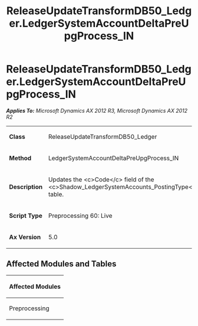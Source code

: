 ﻿---
title: ReleaseUpdateTransformDB50_Ledger.LedgerSystemAccountDeltaPreUpgProcess_IN
TOCTitle: ReleaseUpdateTransformDB50_Ledger.LedgerSystemAccountDeltaPreUpgProcess_IN
ms:assetid: 0a4b30f7-2777-941c-7863-56bc51ca0bf5
ms:mtpsurl: https://msdn.microsoft.com/en-us/library/JJ735612(v=AX.60)
ms:contentKeyID: 49706523
ms.date: 05/18/2015
mtps_version: v=AX.60
---

# ReleaseUpdateTransformDB50\_Ledger.LedgerSystemAccountDeltaPreUpgProcess\_IN 


_**Applies To:** Microsoft Dynamics AX 2012 R3, Microsoft Dynamics AX 2012 R2_

<table>
<colgroup>
<col style="width: 50%" />
<col style="width: 50%" />
</colgroup>
<tbody>
<tr class="odd">
<td><p><strong>Class</strong></p></td>
<td><p>ReleaseUpdateTransformDB50_Ledger</p></td>
</tr>
<tr class="even">
<td><p><strong>Method</strong></p></td>
<td><p>LedgerSystemAccountDeltaPreUpgProcess_IN</p></td>
</tr>
<tr class="odd">
<td><p><strong>Description</strong></p></td>
<td><p>Updates the &lt;c&gt;Code&lt;/c&gt; field of the &lt;c&gt;Shadow_LedgerSystemAccounts_PostingType&lt;/c&gt; table.</p></td>
</tr>
<tr class="even">
<td><p><strong>Script Type</strong></p></td>
<td><p>Preprocessing 60: Live</p></td>
</tr>
<tr class="odd">
<td><p><strong>Ax Version</strong></p></td>
<td><p>5.0</p></td>
</tr>
</tbody>
</table>


## Affected Modules and Tables

<table>
<colgroup>
<col style="width: 100%" />
</colgroup>
<thead>
<tr class="header">
<th><p>Affected Modules</p></th>
</tr>
</thead>
<tbody>
<tr class="odd">
<td><p>Preprocessing</p></td>
</tr>
</tbody>
</table>

  



